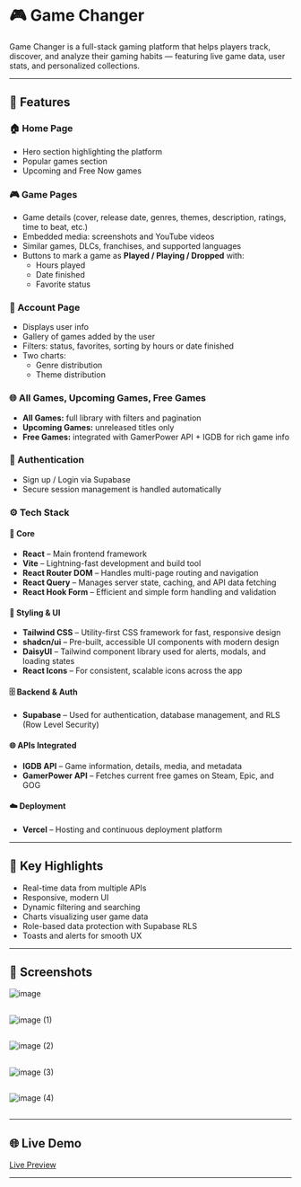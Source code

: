 # 🎮 Game Changer

Game Changer is a full-stack gaming platform that helps players track, discover, and analyze their gaming habits — featuring live game data, user stats, and personalized collections.

---

## 🚀 Features

### 🏠 Home Page
- Hero section highlighting the platform  
- Popular games section  
- Upcoming and Free Now games  

### 🎮 Game Pages
- Game details (cover, release date, genres, themes, description, ratings, time to beat, etc.)  
- Embedded media: screenshots and YouTube videos  
- Similar games, DLCs, franchises, and supported languages  
- Buttons to mark a game as **Played / Playing / Dropped** with:  
  - Hours played  
  - Date finished  
  - Favorite status  

### 👤 Account Page
- Displays user info  
- Gallery of games added by the user  
- Filters: status, favorites, sorting by hours or date finished  
- Two charts:  
  - Genre distribution  
  - Theme distribution  

### 🌐 All Games, Upcoming Games, Free Games
- **All Games:** full library with filters and pagination  
- **Upcoming Games:** unreleased titles only  
- **Free Games:** integrated with GamerPower API + IGDB for rich game info  

### 🔐 Authentication
- Sign up / Login via Supabase  
- Secure session management is handled automatically  

### ⚙️ Tech Stack

#### 🧱 Core
- **React** – Main frontend framework  
- **Vite** – Lightning-fast development and build tool  
- **React Router DOM** – Handles multi-page routing and navigation  
- **React Query** – Manages server state, caching, and API data fetching  
- **React Hook Form** – Efficient and simple form handling and validation  

#### 🎨 Styling & UI
- **Tailwind CSS** – Utility-first CSS framework for fast, responsive design  
- **shadcn/ui** – Pre-built, accessible UI components with modern design  
- **DaisyUI** – Tailwind component library used for alerts, modals, and loading states  
- **React Icons** – For consistent, scalable icons across the app  

#### 🗄️ Backend & Auth
- **Supabase** – Used for authentication, database management, and RLS (Row Level Security)  

#### 🌐 APIs Integrated
- **IGDB API** – Game information, details, media, and metadata  
- **GamerPower API** – Fetches current free games on Steam, Epic, and GOG 

#### ☁️ Deployment
- **Vercel** – Hosting and continuous deployment platform


---

## 🧠 Key Highlights
- Real-time data from multiple APIs  
- Responsive, modern UI  
- Dynamic filtering and searching  
- Charts visualizing user game data  
- Role-based data protection with Supabase RLS  
- Toasts and alerts for smooth UX

---

## 📸 Screenshots
![image](https://github.com/user-attachments/assets/0aba2cc0-eff1-4f26-999f-f18859d41d03)
##
![image (1)](https://github.com/user-attachments/assets/d573b6b7-d705-42e2-8b09-12c1cf77dce9)
##
![image (2)](https://github.com/user-attachments/assets/14c1b159-cf0c-49c7-955e-da2d6d11b82d)
##
![image (3)](https://github.com/user-attachments/assets/f9aa334b-e8bb-42cc-8684-0e7a73cc95e5)
##
![image (4)](https://github.com/user-attachments/assets/4c40f9a8-5daa-4e81-a775-4ca8ef6761b3)
##


---

## 🌐 Live Demo
[Live Preview](https://game-changer-gg.vercel.app/)

---
